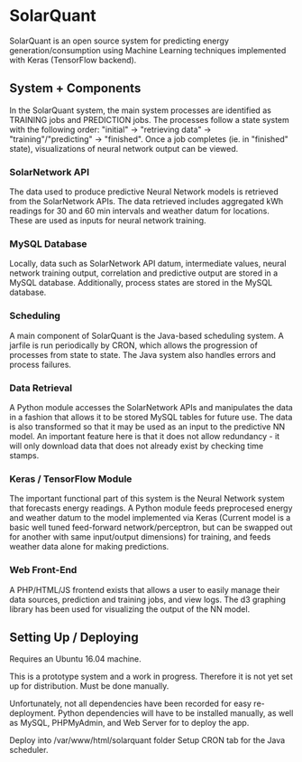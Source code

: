 SolarQuant
==========

SolarQuant is an open source system for predicting energy generation/consumption
using Machine Learning techniques implemented with Keras (TensorFlow backend).

## System + Components
In the SolarQuant system, the main system processes are identified as TRAINING jobs
and PREDICTION jobs. The processes follow a state system with the following order:
"initial" -> "retrieving data" -> "training"/"predicting" -> "finished". Once a job
completes (ie. in "finished" state), visualizations of neural network output can
be viewed.

### SolarNetwork API
The data used to produce predictive Neural Network models is retrieved from the
SolarNetwork APIs. The data retrieved includes aggregated kWh readings for 30 and 
60 min intervals and weather datum for locations. These are used as inputs for 
neural network training. 

### MySQL Database
Locally, data such as SolarNetwork API datum, intermediate values, neural network 
training output, correlation and predictive output are stored in a MySQL database. 
Additionally, process states are stored in the MySQL database. 

### Scheduling

A main component of SolarQuant is the Java-based scheduling system. A jarfile is run
periodically by CRON, which allows the progression of processes from state to state.
The Java system also handles errors and process failures.

### Data Retrieval
A Python module accesses the SolarNetwork APIs and manipulates the data in a fashion
that allows it to be stored MySQL tables for future use. The data is also transformed
 so that it may be used as an input to the predictive NN model. An important feature here
is that it does not allow redundancy - it will only download data that does not
already exist by checking time stamps.

### Keras / TensorFlow Module
The important functional part of this system is the Neural Network system that
forecasts energy readings. A Python module feeds preprocesed energy and weather datum
to the model implemented via Keras (Current model is a basic well tuned feed-forward 
network/perceptron, but can be swapped out for another with same input/output dimensions) 
for training, and feeds weather data alone for making predictions.  

### Web Front-End

A PHP/HTML/JS frontend exists that allows a user to easily manage their data sources,
prediction and training jobs, and view logs. The d3 graphing library has been used
for visualizing the output of the NN model.

## Setting Up / Deploying

Requires an Ubuntu 16.04 machine.

This is a prototype system and a work in progress. Therefore it is not yet
set up for distribution. Must be done manually.

Unfortunately, not all dependencies have been recorded for easy re-deployment.
Python dependencies will have to be installed manually, as well as MySQL, PHPMyAdmin,
and Web Server for to deploy the app.

Deploy into /var/www/html/solarquant folder
Setup CRON tab for the Java scheduler.


